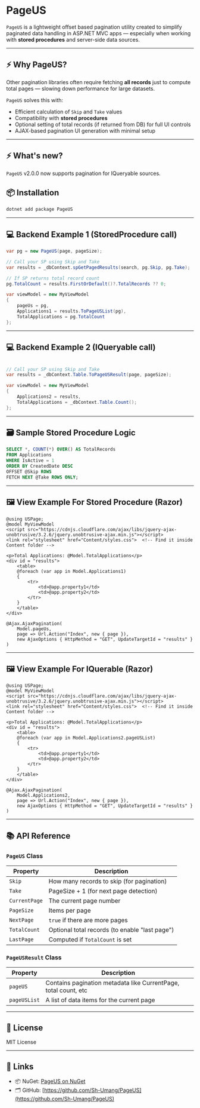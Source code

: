 # PageUS

`PageUS` is a lightweight offset based pagination utility created to simplify paginated data handling in ASP.NET MVC apps — especially when working with **stored procedures** and server-side data sources.

---

## ⚡ Why PageUS?

Other pagination libraries often require fetching **all records** just to compute total pages — slowing down performance for large datasets.

`PageUS` solves this with:

- Efficient calculation of `Skip` and `Take` values
- Compatibility with **stored procedures**
- Optional setting of total records (if returned from DB) for full UI controls
- AJAX-based pagination UI generation with minimal setup

---

## ⚡ What's new?

`PageUS` v2.0.0 now supports pagination for IQueryable sources.

## 📦 Installation

```bash
dotnet add package PageUS
```

---

## 💻 Backend Example 1 (StoredProcedure call)

```csharp
var pg = new PageUS(page, pageSize);

// Call your SP using Skip and Take
var results = _dbContext.spGetPagedResults(search, pg.Skip, pg.Take);

// If SP returns total record count
pg.TotalCount = results.FirstOrDefault()?.TotalRecords ?? 0;

var viewModel = new MyViewModel
{
    pageUs = pg,
    Applications1 = results.ToPageUSList(pg),
    TotalApplications = pg.TotalCount
};
```

---

## 💻 Backend Example 2 (IQueryable call)

```csharp

// Call your SP using Skip and Take
var results = _dbContext.Table.ToPageUSResult(page, pageSize);

var viewModel = new MyViewModel
{
    Applications2 = results,
    TotalApplications = _dbContext.Table.Count();
};

```

---

## 🗃️ Sample Stored Procedure Logic

```sql
SELECT *, COUNT(*) OVER() AS TotalRecords
FROM Applications
WHERE IsActive = 1
ORDER BY CreatedDate DESC
OFFSET @Skip ROWS
FETCH NEXT @Take ROWS ONLY;
```

---

## 🖼 View Example For Stored Procedure (Razor)

```cshtml
@using USPage;
@model MyViewModel
<script src="https://cdnjs.cloudflare.com/ajax/libs/jquery-ajax-unobtrusive/3.2.6/jquery.unobtrusive-ajax.min.js"></script>
<link rel="stylesheet" href="Content/styles.css">  <!-- Find it inside Content folder -->

<p>Total Applications: @Model.TotalApplications</p>
<div id = "results">
    <table>
    @foreach (var app in Model.Applications1)
    {
        <tr>
            <td>@app.property1</td>
            <td>@app.property2</td>
        </tr>
    }
    </table>
</div>

@Ajax.AjaxPagination(
    Model.pageUs,
    page => Url.Action("Index", new { page }),
    new AjaxOptions { HttpMethod = "GET", UpdateTargetId = "results" }
)
```

---

## 🖼 View Example For IQuerable (Razor)

```cshtml
@using USPage;
@model MyViewModel
<script src="https://cdnjs.cloudflare.com/ajax/libs/jquery-ajax-unobtrusive/3.2.6/jquery.unobtrusive-ajax.min.js"></script>
<link rel="stylesheet" href="Content/styles.css">  <!-- Find it inside Content folder -->

<p>Total Applications: @Model.TotalApplications</p>
<div id = "results">
    <table>
    @foreach (var app in Model.Applications2.pageUSList)
    {
        <tr>
            <td>@app.property1</td>
            <td>@app.property2</td>
        </tr>
    }
    </table>
</div>

@Ajax.AjaxPagination(
    Model.Applications2,
    page => Url.Action("Index", new { page }),
    new AjaxOptions { HttpMethod = "GET", UpdateTargetId = "results" }
)
```

---

## 📚 API Reference

### `PageUS` Class

| Property      | Description                                    |
| ------------- | ---------------------------------------------- |
| `Skip`        | How many records to skip (for pagination)      |
| `Take`        | PageSize + 1 (for next page detection)         |
| `CurrentPage` | The current page number                        |
| `PageSize`    | Items per page                                 |
| `NextPage`    | `true` if there are more pages                 |
| `TotalCount`  | Optional total records (to enable "last page") |
| `LastPage`    | Computed if `TotalCount` is set                |

### `PageUSResult` Class

| Property     | Description                                                     |
| ------------ | --------------------------------------------------------------- |
| `pageUS`     | Contains pagination metadata like CurrentPage, total count, etc |
| `pageUSList` | A list of data items for the current page                       |

---

## 📄 License

MIT License

---

## 🔗 Links

- 📦 NuGet: [PageUS on NuGet](https://www.nuget.org/packages/PageUS)
- 🗂 GitHub: [https://github.com/Sh-Umang/PageUS](https://github.com/Sh-Umang/PageUS)
